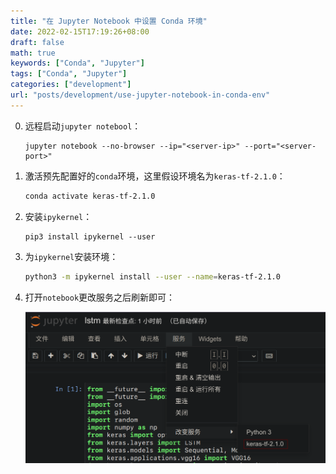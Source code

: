 ```yaml
---
title: "在 Jupyter Notebook 中设置 Conda 环境"
date: 2022-02-15T17:19:26+08:00
draft: false
math: true
keywords: ["Conda", "Jupyter"]
tags: ["Conda", "Jupyter"]
categories: ["development"]
url: "posts/development/use-jupyter-notebook-in-conda-env"
---
```


0. 远程启动`jupyter notebool`：

   ```shell
   jupyter notebook --no-browser --ip="<server-ip>" --port="<server-port>"
   ```

1. 激活预先配置好的`conda`环境，这里假设环境名为`keras-tf-2.1.0`：

   ```sh
   conda activate keras-tf-2.1.0
   ```

2. 安装`ipykernel`：

   ```shell
   pip3 install ipykernel --user
   ```

3. 为`ipykernel`安装环境：

   ```sh
   python3 -m ipykernel install --user --name=keras-tf-2.1.0
   ```

4. 打开`notebook`更改服务之后刷新即可：

   ![image-20220215172551183](https://raw.githubusercontent.com/ayamir/blog-imgs/main/image-20220215172551183.png)
